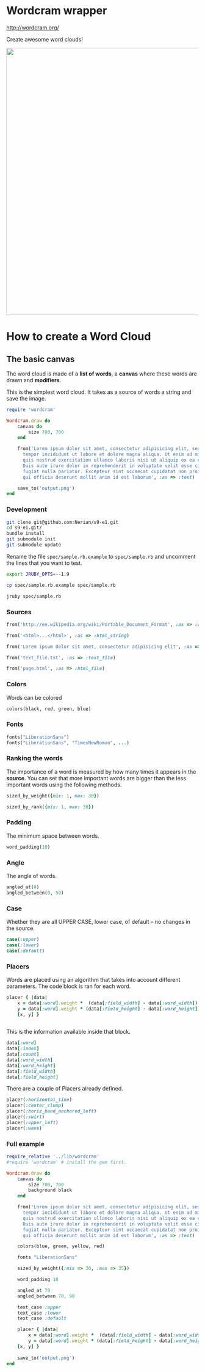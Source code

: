 # Wordcram wrapper

http://wordcram.org/

Create awesome word clouds!

<img width='700px' src='http://wordcram.files.wordpress.com/2011/03/wordcram-4th-copy.png'></img>

# How to create a Word Cloud


## The basic canvas

The word cloud is made of a __list of words__, a __canvas__ where these words are drawn and __modifiers__.

This is the simplest word cloud. It takes as a source of words a string and save the image.

``` ruby  
require 'wordcram'

Wordcram.draw do
	canvas do
		size 700, 700
	end

	from('Lorem ipsum dolor sit amet, consectetur adipisicing elit, sed do eiusmod
	  tempor incididunt ut labore et dolore magna aliqua. Ut enim ad minim veniam,
	  quis nostrud exercitation ullamco laboris nisi ut aliquip ex ea commodo consequat.
	  Duis aute irure dolor in reprehenderit in voluptate velit esse cillum dolore eu
	  fugiat nulla pariatur. Excepteur sint occaecat cupidatat non proident, sunt in culpa
	  qui officia deserunt mollit anim id est laborum', :as => :text)

	save_to('output.png')
end
```

### Development

``` bash
git clone git@github.com:Nerian/s9-e1.git
cd s9-e1.git/
bundle install
git submodule init
git submodule update
```

Rename the file `spec/sample.rb.example` to `spec/sample.rb` and uncomment the lines that you want to test.

``` bash
export JRUBY_OPTS=--1.9

cp spec/sample.rb.example spec/sample.rb

jruby spec/sample.rb
```

### Sources

``` ruby
from('http://en.wikipedia.org/wiki/Portable_Document_Format', :as => :web_page)   

from('<html>...</html>', :as => :html_string)

from('Lorem ipsum dolor sit amet, consectetur adipisicing elit', :as => :text_string)

from('text_file.txt', :as => :text_file)

from('page.html', :as => :html_file)            

```

### Colors

Words can be colored

``` ruby
colors(black, red, green, blue)      

```

### Fonts

``` ruby
fonts("LiberationSans")
fonts("LiberationSans", "TimesNewRoman", ...) 

```

### Ranking the words

The importance of a word is measured by how many times it appears in the __source__. You can set that more important words are bigger than the less important words using the following methods.

``` ruby
sized_by_weight({mix: 1, max: 30})

sized_by_rank({mix: 1, max: 30})   

```

### Padding

The minimum space between words.

``` ruby
word_padding(10)  

```

### Angle

The angle of words.

``` ruby
angled_at(0)
angled_between(0, 50) 

```

### Case

Whether they are all UPPER CASE, lower case, of default – no changes in the source.

``` ruby
case(:upper)
case(:lower)
case(:default)    

```

### Placers

Words are placed using an algorithm that takes into account different parameters. The code block is ran for each word.

``` ruby
placer { |data|   
	x = data[:word].weight *  (data[:field_width] - data[:word_width])
	y = data[:word].weight * (data[:field_height] - data[:word_height])
	[x, y] }        
	
```
This is the information available inside that block.

``` ruby
data[:word]
data[:index]
data[:count]
data[:word_width]
data[:word_height]
data[:field_width]
data[:field_height]

```

There are a couple of Placers already defined.

``` ruby       
placer(:horizontal_line)
placer(:center_clump)
placer(:horiz_band_anchored_left)
placer(:swirl)
placer(:upper_left)
placer(:wave)

```

### Full example


``` ruby
require_relative '../lib/wordcram'
#require 'wordcram' # install the gem first.

Wordcram.draw do
	canvas do
		size 700, 700
		background black
	end

	from('Lorem ipsum dolor sit amet, consectetur adipisicing elit, sed do eiusmod
	  tempor incididunt ut labore et dolore magna aliqua. Ut enim ad minim veniam,
	  quis nostrud exercitation ullamco laboris nisi ut aliquip ex ea commodo consequat.
	  Duis aute irure dolor in reprehenderit in voluptate velit esse cillum dolore eu
	  fugiat nulla pariatur. Excepteur sint occaecat cupidatat non proident, sunt in culpa
	  qui officia deserunt mollit anim id est laborum', :as => :text)

	colors(blue, green, yellow, red)

	fonts "LiberationSans"

	sized_by_weight({:mix => 30, :max => 35})

	word_padding 10

	angled_at 70
	angled_between 70, 90

	text_case :upper
	text_case :lower
	text_case :default

	placer { |data|   
    	x = data[:word].weight *  (data[:field_width] - data[:word_width])
    	y = data[:word].weight * (data[:field_height] - data[:word_height])
    [x, y] }
 
	save_to('output.png')
end                      

```